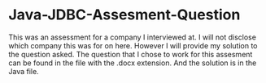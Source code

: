 # Java-JDBC-Assesment-Question
This was an assessment for a company I interviewed at. I will not disclose which company this was for on here. However I 
will provide my solution to the question asked. The question that I chose to work for this assesment can be found in the file with the .docx extension. And the solution is in the Java file.

